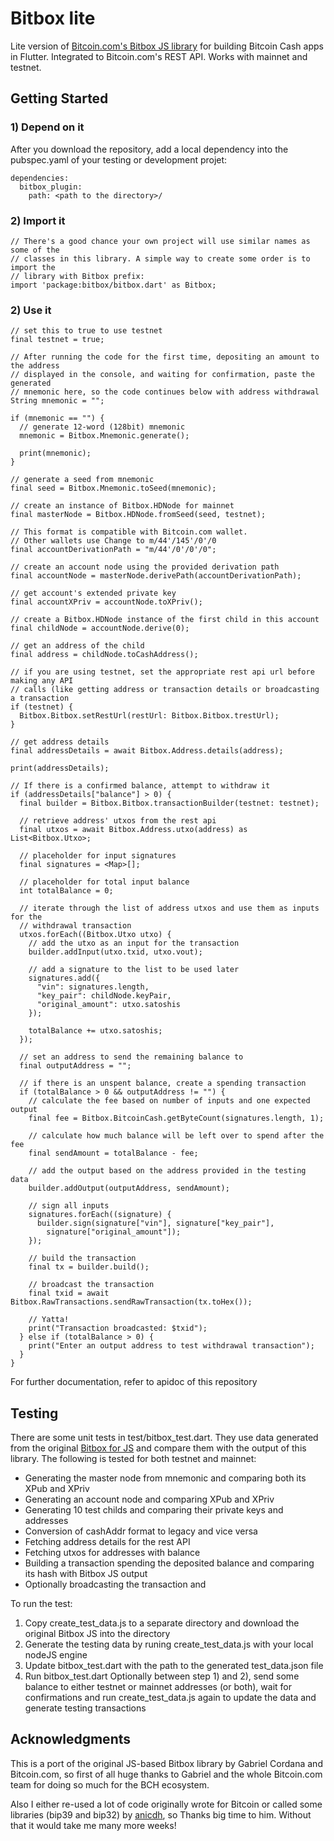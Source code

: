 # Bitbox lite

Lite version of [Bitcoin.com's Bitbox JS library](https://developer.bitcoin.com/bitbox/) for building Bitcoin Cash apps in Flutter. Integrated to Bitcoin.com's REST API.
Works with mainnet and testnet.

## Getting Started

### 1) Depend on it
After you download the repository, add a local dependency into the pubspec.yaml of your testing or development projet:

```
dependencies:
  bitbox_plugin:
    path: <path to the directory>/
```
	
### 2) Import it

```
// There's a good chance your own project will use similar names as some of the 
// classes in this library. A simple way to create some order is to import the 
// library with Bitbox prefix:
import 'package:bitbox/bitbox.dart' as Bitbox;
```

### 2) Use it
```
// set this to true to use testnet
final testnet = true;

// After running the code for the first time, depositing an amount to the address 
// displayed in the console, and waiting for confirmation, paste the generated 
// mnemonic here, so the code continues below with address withdrawal
String mnemonic = "";

if (mnemonic == "") {
  // generate 12-word (128bit) mnemonic
  mnemonic = Bitbox.Mnemonic.generate();

  print(mnemonic);
}

// generate a seed from mnemonic
final seed = Bitbox.Mnemonic.toSeed(mnemonic);

// create an instance of Bitbox.HDNode for mainnet
final masterNode = Bitbox.HDNode.fromSeed(seed, testnet);

// This format is compatible with Bitcoin.com wallet.
// Other wallets use Change to m/44'/145'/0'/0
final accountDerivationPath = "m/44'/0'/0'/0";

// create an account node using the provided derivation path
final accountNode = masterNode.derivePath(accountDerivationPath);

// get account's extended private key
final accountXPriv = accountNode.toXPriv();

// create a Bitbox.HDNode instance of the first child in this account
final childNode = accountNode.derive(0);

// get an address of the child
final address = childNode.toCashAddress();

// if you are using testnet, set the appropriate rest api url before making any API
// calls (like getting address or transaction details or broadcasting a transaction
if (testnet) {
  Bitbox.Bitbox.setRestUrl(restUrl: Bitbox.Bitbox.trestUrl);
}

// get address details
final addressDetails = await Bitbox.Address.details(address);

print(addressDetails);

// If there is a confirmed balance, attempt to withdraw it
if (addressDetails["balance"] > 0) {
  final builder = Bitbox.Bitbox.transactionBuilder(testnet: testnet);

  // retrieve address' utxos from the rest api
  final utxos = await Bitbox.Address.utxo(address) as List<Bitbox.Utxo>;

  // placeholder for input signatures
  final signatures = <Map>[];

  // placeholder for total input balance
  int totalBalance = 0;

  // iterate through the list of address utxos and use them as inputs for the 
  // withdrawal transaction
  utxos.forEach((Bitbox.Utxo utxo) {
    // add the utxo as an input for the transaction
    builder.addInput(utxo.txid, utxo.vout);

    // add a signature to the list to be used later
    signatures.add({
      "vin": signatures.length,
      "key_pair": childNode.keyPair,
      "original_amount": utxo.satoshis
    });

    totalBalance += utxo.satoshis;
  });

  // set an address to send the remaining balance to
  final outputAddress = "";

  // if there is an unspent balance, create a spending transaction
  if (totalBalance > 0 && outputAddress != "") {
    // calculate the fee based on number of inputs and one expected output
    final fee = Bitbox.BitcoinCash.getByteCount(signatures.length, 1);

    // calculate how much balance will be left over to spend after the fee
    final sendAmount = totalBalance - fee;

    // add the output based on the address provided in the testing data
    builder.addOutput(outputAddress, sendAmount);

    // sign all inputs
    signatures.forEach((signature) {
      builder.sign(signature["vin"], signature["key_pair"], 
	    signature["original_amount"]);
    });

    // build the transaction
    final tx = builder.build();

    // broadcast the transaction
    final txid = await Bitbox.RawTransactions.sendRawTransaction(tx.toHex());

    // Yatta!
    print("Transaction broadcasted: $txid");
  } else if (totalBalance > 0) {
    print("Enter an output address to test withdrawal transaction");
  }
}
```

For further documentation, refer to apidoc of this repository

## Testing

There are some unit tests in test/bitbox_test.dart. They use data generated from the original [Bitbox for JS](https://developer.bitcoin.com/bitbox/) and compare them with the output of this library. 
The following is tested for both testnet and mainnet:
- Generating the master node from mnemonic and comparing both its XPub and XPriv
- Generating an account node and comparing XPub and XPriv
- Generating 10 test childs and comparing their private keys and addresses
- Conversion of cashAddr format to legacy and vice versa
- Fetching address details for the rest API
- Fetching utxos for addresses with balance
- Building a transaction spending the deposited balance and comparing its hash with Bitbox JS output
- Optionally broadcasting the transaction and

To run the test:

1. Copy create_test_data.js to a separate directory and download the original Bitbox JS into the directory
2. Generate the testing data by runing create_test_data.js with your local nodeJS engine
3. Update bitbox_test.dart with the path to the generated test_data.json file
4. Run bitbox_test.dart 
Optionally between step 1) and 2), send some balance to either testnet or mainnet addresses (or both), wait for confirmations and run create_test_data.js again to update the data and generate testing transactions


## Acknowledgments

This is a port of the original JS-based Bitbox library by Gabriel Cordana and Bitcoin.com, so first of all huge thanks to Gabriel and the whole Bitcoin.com team for doing so much for the BCH ecosystem.

Also I either re-used a lot of code originally wrote for Bitcoin or called some libraries (bip39 and bip32) by [anicdh](https://github.com/anicdh), so Thanks big time to him. Without that it would take me many more weeks!
